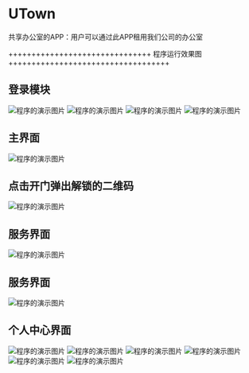 # UTown
共享办公室的APP：用户可以通过此APP租用我们公司的办公室

+++++++++++++++++++++++++++++++ 程序运行效果图 +++++++++++++++++++++++++++++++++++

##  登录模块
![程序的演示图片](https://github.com/ChampionDragon/UTown/blob/master/UI/1.png)
![程序的演示图片](https://github.com/ChampionDragon/UTown/blob/master/UI/2.png)
![程序的演示图片](https://github.com/ChampionDragon/UTown/blob/master/UI/3.png)
![程序的演示图片](https://github.com/ChampionDragon/UTown/blob/master/UI/4.png)


##  主界面
![程序的演示图片](https://github.com/ChampionDragon/UTown/blob/master/UI/5.png)

##  点击开门弹出解锁的二维码
![程序的演示图片](https://github.com/ChampionDragon/UTown/blob/master/UI/6.png)

##  服务界面
![程序的演示图片](https://github.com/ChampionDragon/UTown/blob/master/UI/7.png)

##  服务界面
![程序的演示图片](https://github.com/ChampionDragon/UTown/blob/master/UI/7.png)

##  个人中心界面
![程序的演示图片](https://github.com/ChampionDragon/UTown/blob/master/UI/8.png)
![程序的演示图片](https://github.com/ChampionDragon/UTown/blob/master/UI/9.png)
![程序的演示图片](https://github.com/ChampionDragon/UTown/blob/master/UI/10.png)
![程序的演示图片](https://github.com/ChampionDragon/UTown/blob/master/UI/11.png)
![程序的演示图片](https://github.com/ChampionDragon/UTown/blob/master/UI/12.png)
![程序的演示图片](https://github.com/ChampionDragon/UTown/blob/master/UI/13.png)